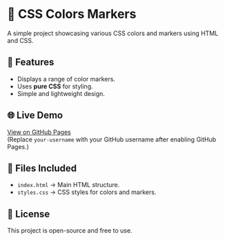 # 🎨 CSS Colors Markers

A simple project showcasing various CSS colors and markers using HTML and CSS.

## 🚀 Features
- Displays a range of color markers.
- Uses **pure CSS** for styling.
- Simple and lightweight design.

## 🌐 Live Demo
[View on GitHub Pages](https://abhishekdevelops.github.io/css-colors-markers/)  
(Replace `your-username` with your GitHub username after enabling GitHub Pages.)

## 📂 Files Included
- `index.html` → Main HTML structure.
- `styles.css` → CSS styles for colors and markers.

## 📜 License
This project is open-source and free to use.
